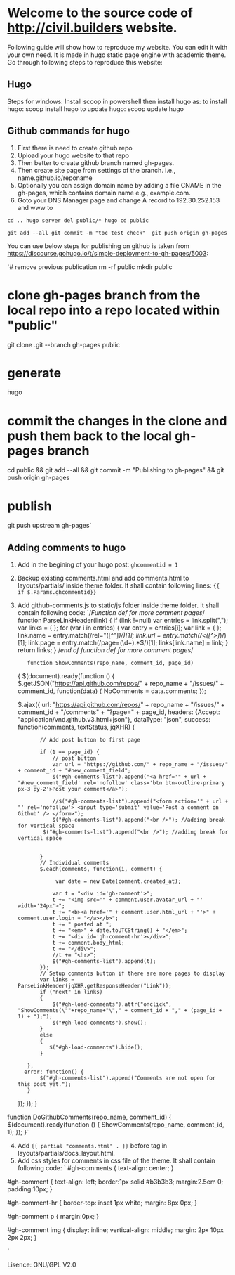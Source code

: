 # Welcome to the source code of http://civil.builders website.

Following guide will show how to reproduce my website. You can edit it with your own need. It is made in hugo static page engine with academic theme. Go through following steps to reproduce this website:

## Hugo

Steps for windows:
Install scoop in powershell then install hugo as:
to install hugo:
 scoop install hugo
to update hugo:
 scoop update hugo

 
 
## Github commands for hugo

01. First there is need to create github repo
02. Upload your hugo website to that repo
03. Then better to create github branch named gh-pages. 
04. Then create site page from settings of the branch. i.e., name.github.io/reponame
05. Optionally you can assign domain name by adding a file CNAME in the gh-pages, which contains domain name e.g., example.com.
06. Goto your DNS Manager page and change A record to 192.30.252.153 and www to    

`cd ..
hugo server
del public/*
hugo
cd public`

`git add --all
git commit -m "toc test check" 
git push origin gh-pages`



You can use below steps for publishing on github is taken from https://discourse.gohugo.io/t/simple-deployment-to-gh-pages/5003:



`# remove previous publication
rm -rf public
mkdir public

# clone gh-pages branch from the local repo into a repo located within "public"
git clone .git --branch gh-pages public
  
# generate
hugo
  
# commit the changes in the clone and push them back to the local gh-pages branch    
cd public && git add --all && git commit -m "Publishing to gh-pages" && git push origin gh-pages

# publish
git push upstream gh-pages`




## Adding comments to hugo
01. Add in the begining of your hugo post: `ghcommentid = 1`
02. Backup existing comments.html and add comments.html to layouts/partials/ inside theme folder. It shall contain following lines:
   `{{ if $.Params.ghcommentid}}
   `
03. Add github-comments.js to static/js folder inside theme folder. It shall contain following code:
   `/*Function def for more comment pages*/
   	function ParseLinkHeader(link)
	   {
		   if (link !=null)
			   var entries = link.split(",");
			   var links = { };
			   for (var i in entries)
			   {
				   var entry = entries[i];
				   var link = { };
				   link.name = entry.match(/rel=\"([^\"]*)/)[1];
				   link.url = entry.match(/<([^>]*)/)[1];
				   link.page = entry.match(/page=(\d+).*$/)[1];
				   links[link.name] = link;
			   }			
		   return links;
	   }
	   /*end of function def for more comment pages*/
	      
	       function ShowComments(repo_name, comment_id, page_id)
      {
	   $(document).ready(function ()
       {
           $.getJSON("https://api.github.com/repos/" + repo_name + "/issues/" + comment_id, function(data) {
               NbComments = data.comments;
           });
	   
	   
       $.ajax({
           url: "https://api.github.com/repos/" + repo_name + "/issues/" + comment_id + "/comments" + "?page=" + page_id,
           headers: {Accept: "application/vnd.github.v3.html+json"},
           dataType: "json",
           success: function(comments, textStatus, jqXHR) {
			   
			   // Add post button to first page
 
               if (1 == page_id) {
                   // post button 
				   var url = "https://github.com/" + repo_name + "/issues/" + comment_id + "#new_comment_field";
				   $("#gh-comments-list").append("<a href='" + url + "#new_comment_field' rel='nofollow' class='btn btn-outline-primary px-3 py-2'>Post your comment</a>");
   
                   //$("#gh-comments-list").append("<form action='" + url + "' rel='nofollow'> <input type='submit' value='Post a comment on Github' /> </form>");
                   $("#gh-comments-list").append("<br />"); //adding break for vertical space
		   		$("#gh-comments-list").append("<br />"); //adding break for vertical space
			   	
                   
			   }
               // Individual comments
               $.each(comments, function(i, comment) {
   
                    var date = new Date(comment.created_at);
   
                   var t = "<div id='gh-comment'>";
                   t += "<img src='" + comment.user.avatar_url + "' width='24px'>";
                   t += "<b><a href='" + comment.user.html_url + "'>" + comment.user.login + "</a></b>";
                   t += " posted at ";
                   t += "<em>" + date.toUTCString() + "</em>";
                   t += "<div id='gh-comment-hr'></div>";
                   t += comment.body_html;
                   t += "</div>";
				   //t += "<hr>";
                   $("#gh-comments-list").append(t);
               });
			   // Setup comments button if there are more pages to display
               var links = ParseLinkHeader(jqXHR.getResponseHeader("Link"));
               if ("next" in links)
               {
                   $("#gh-load-comments").attr("onclick", "ShowComments(\""+repo_name+"\"," + comment_id + "," + (page_id + 1) + ");");
                   $("#gh-load-comments").show();
               }
               else
               {
                  $("#gh-load-comments").hide();
               }			
			   
           },
          error: function() {
               $("#gh-comments-list").append("Comments are not open for this post yet.");
           }
       });
   });
   }

   function DoGithubComments(repo_name, comment_id)
   {
       $(document).ready(function ()
       {
           ShowComments(repo_name, comment_id, 1);
       });
   }`
   
04. Add `{{ partial "comments.html" . }}` before </article> tag in  layouts/partials/docs_layout.html.
05. Add css styles for comments in css file of the theme. It shall contain following code:
`
#gh-comments {
  text-align: center;
}

#gh-comment {
  text-align: left;
  border:1px solid #b3b3b3;
  margin:2.5em 0;
  padding:10px;
}

#gh-comment-hr {
  border-top: inset 1px white;
  margin: 8px 0px;
}

#gh-comment p {
  margin:0px;
}

#gh-comment img {
  display: inline;
  vertical-align: middle;
  margin: 2px 10px 2px 2px;
}

`



Lisence: GNU/GPL V2.0 